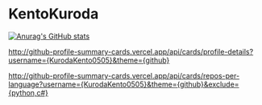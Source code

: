 # KentoKuroda

[![Anurag's GitHub stats](https://github-readme-stats.vercel.app/api?username=KurodaKento0505)](https://github.com/anuraghazra/github-readme-stats)

http://github-profile-summary-cards.vercel.app/api/cards/profile-details?username={KurodaKento0505}&theme={github}

http://github-profile-summary-cards.vercel.app/api/cards/repos-per-language?username={KurodaKento0505}&theme={github}&exclude={python,c#}
